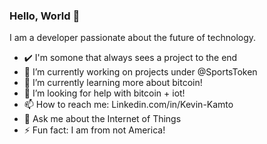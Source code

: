 ### Hello, World 👋

I am a developer passionate about the future of technology.
<!--
**user2745/user2745** is a ✨ _special_ ✨ repository because its `README.md` (this file) appears on your GitHub profile.
Here are some ideas to get you started:
Values: Knowledge, Focus and Discipline

- 👯 I’m looking to collaborate on https://github.com/protest-finder
-->

- ✔️ I'm somone that always sees a project to the end
- 🔭 I’m currently working on projects under @SportsToken
- 🌱 I’m currently learning more about bitcoin!
- 🤔 I’m looking for help with bitcoin + iot!
- 📫 How to reach me: Linkedin.com/in/Kevin-Kamto
- 💬 Ask me about the Internet of Things
- ⚡ Fun fact: I am from not America!

